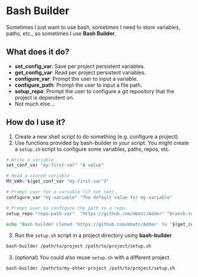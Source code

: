 # Bash Builder

Sometimes I just want to use bash, sometimes I need to store variables, paths, etc., so sometimes I use **Bash Builder**.

## What does it do?

* **set_config_var**: Save per project persistent variables.
* **get_config_var**: Read per project persistent variables.
* **configure_var**: Prompt the user to input a variable.
* **configure_path**: Prompt the user to input a file path.
* **setup_repo**: Prompt the user to configure a git repository that the project is dependent on.
* Not much else...

## How do I use it?

1. Create a new shell script to do something (e.g. configure a project).
2. Use functions provided by bash-builder in your script. You might create a `setup.sh` script to configure some variables, paths, repos, etc.
```sh
# Write a variable
set_conf_var "my-first-var" "A value"

# Read a stored variable
MY_VAR="$(get_conf_var "my-first-var")"

# Prompt user for a variable (if not set). 
configure_var "my-variable" "The default value for my-variable"

# Prompt user to configure the path to a repo. 
setup_repo "repo-path-var"  "https://github.com/mbatc/Adder" "branch-to-clone"

echo "Bash builder cloned 'https://github.com/mbatc/Adder' to '$(get_conf_var "repo-path-var")'"
```
3. Run the `setup.sh` script in a project directory using **bash-builder**
```sh
bash-builder /path/to/project /path/to/project/setup.sh
```
3. (optional) You could also reuse `setup.sh` with a different project.
```sh
bash-builder /path/to/my-other-project /path/to/project/setup.sh
```
